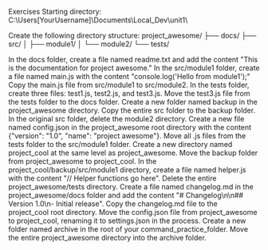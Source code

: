 Exercises
Starting directory: C:\Users[YourUsername]\Documents\Local_Dev\unit1\

Create the following directory structure:
project_awesome/
├── docs/
├── src/
│   ├── module1/
│   └── module2/
└── tests/

In the docs folder, create a file named readme.txt and add the content "This is the documentation for project awesome."
In the src/module1 folder, create a file named main.js with the content "console.log('Hello from module1');"
Copy the main.js file from src/module1 to src/module2.
In the tests folder, create three files: test1.js, test2.js, and test3.js.
Move the test3.js file from the tests folder to the docs folder.
Create a new folder named backup in the project_awesome directory.
Copy the entire src folder to the backup folder.
In the original src folder, delete the module2 directory.
Create a new file named config.json in the project_awesome root directory with the content {"version": "1.0", "name": "project awesome"}.
Move all .js files from the tests folder to the src/module1 folder.
Create a new directory named project_cool at the same level as project_awesome.
Move the backup folder from project_awesome to project_cool.
In the project_cool/backup/src/module1 directory, create a file named helper.js with the content "// Helper functions go here".
Delete the entire project_awesome/tests directory.
Create a file named changelog.md in the project_awesome/docs folder and add the content "# Changelog\n\n## Version 1.0\n- Initial release".
Copy the changelog.md file to the project_cool root directory.
Move the config.json file from project_awesome to project_cool, renaming it to settings.json in the process.
Create a new folder named archive in the root of your command_practice_folder.
Move the entire project_awesome directory into the archive folder.